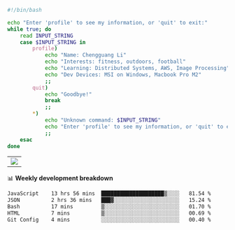 ```bash
#!/bin/bash

echo "Enter 'profile' to see my information, or 'quit' to exit:"
while true; do
    read INPUT_STRING
    case $INPUT_STRING in
        profile)
            echo "Name: Chengguang Li"
            echo "Interests: fitness, outdoors, football"
            echo "Learning: Distributed Systems, AWS, Image Processing"
            echo "Dev Devices: MSI on Windows, Macbook Pro M2"
            ;;
        quit)
            echo "Goodbye!"
            break
            ;;
        *)
            echo "Unknown command: $INPUT_STRING"
            echo "Enter 'profile' to see my information, or 'quit' to exit:"
            ;;
    esac
done

```

<!--Contribution Graph-->
<table>
  <tr>
    <td>
      <picture>
        <source media="(prefers-color-scheme: light)" srcset="https://github-readme-activity-graph.vercel.app/graph?username=chengguang-li&theme=xcode&bg_color=FF000000&color=000000&hide_border=true" />
        <img src="https://github-readme-activity-graph.vercel.app/graph?username=chengguang-li&theme=xcode&bg_color=FF000000&hide_border=true" />
      </picture>
  </tr>
</table>

📊 **Weekly development breakdown**

<!--START_SECTION:waka-->

```txt
JavaScript    13 hrs 56 mins  ████████████████████▒░░░░   81.54 %
JSON          2 hrs 36 mins   ███▓░░░░░░░░░░░░░░░░░░░░░   15.24 %
Bash          17 mins         ▒░░░░░░░░░░░░░░░░░░░░░░░░   01.70 %
HTML          7 mins          ▒░░░░░░░░░░░░░░░░░░░░░░░░   00.69 %
Git Config    4 mins          ░░░░░░░░░░░░░░░░░░░░░░░░░   00.40 %
```

<!--END_SECTION:waka-->

